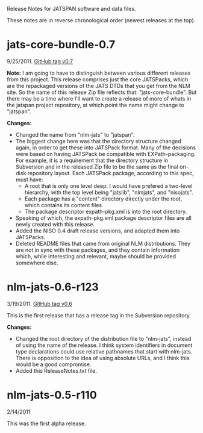 Release Notes for JATSPAN software and data files.

These notes are in reverse chronological order (newest releases at the top).

# jats-core-bundle-0.7

9/25/2011.  [GitHub tag v0.7](https://github.com/Klortho/jatspan/releases/tag/v0.7)

**Note:** I am going to have to distinguish between various different releases from this
project.  This release comprises just the core JATSPacks, which are the
repackaged versions of the JATS DTDs that you get from the NLM site.  So the
name of this release Zip file reflects that:  "jats-core-bundle".  But there
may be a time where I'll want to create a release of more of whats in the
jatspan project repository, at which point the name might change to "jatspan".

**Changes:**

- Changed the name from "nlm-jats" to "jatspan".
- The biggest change here was that the directory structure changed again, in
  order to get these into JATSPack format.  Many of the decisions were based
  on having JATSPack be compatible with EXPath-packaging.  For example, it is a
  requirement that the directory structure in Subversion and in the released
  Zip file to be the same as the final on-disk repository layout.  Each
  JATSPack package, according to this spec, must have:
    - A root that is only one level deep.  I would have prefered a two-level
      hierarchy, with the top level being "jatslib", "nlmjats", and "nisojats".
    - Each package has a "content" directory directly under the root, which
      contains its content files.
    - The package descriptor expath-pkg.xml is into the root directory.
- Speaking of which, the expath-pkg.xml package descriptor files are all newly
  created with this release.
- Added the NISO 0.4 draft release versions, and adapted them into JATSPacks.
- Deleted README files that came from original NLM distributions.  They are not
  in sync with these packages, and they contain information which, while
  interesting and relevant, maybe should be provided somewhere else.


# nlm-jats-0.6-r123

3/19/2011.  [GitHub tag v0.6](https://github.com/Klortho/jatspan/releases/tag/v0.6)

This is the first release that has a release tag in the Subversion repository.

**Changes:**

- Changed the root directory of the distribution file to "nlm-jats", instead of
  using the name of the release.  I think system identifiers in document type
  declarations could use relative pathnames that start with nlm-jats.  There is
  opposition to the idea of using absolute URLs, and I think this would be a
  good compromise.
- Added this ReleaseNotes.txt file.


# nlm-jats-0.5-r110

2/14/2011

This was the first alpha release.
